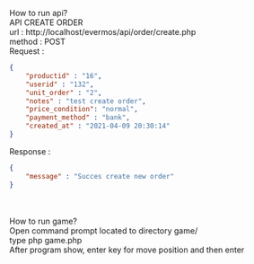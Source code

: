 How to run api?
<br/>
API CREATE ORDER <br/>
url : http://localhost/evermos/api/order/create.php
<br/>
method : POST<br/>
Request :<br/>
```json
{
    "productid" : "16",
    "userid" : "132",
    "unit_order" : "2",
    "notes" : "test create order",
    "price_condition": "normal",
    "payment_method" : "bank",
    "created_at" : "2021-04-09 20:30:14"
}
```
Response :<br/>
```json
{
    "message" : "Succes create new order"
}
```
<br/>
<br/>
How to run game?
<br/>
Open command prompt located to directory game/ <br/>
type php game.php
<br/>
After program show, enter key for move position and then enter<br/>
